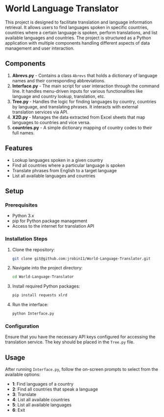 
# World Language Translator

This project is designed to facilitate translation and language information retrieval. It allows users to find languages spoken in specific countries, countries where a certain language is spoken, perform translations, and list available languages and countries. The project is structured as a Python application with multiple components handling different aspects of data management and user interaction.

## Components

1. **Abrevs.py** - Contains a class `Abrevs` that holds a dictionary of language names and their corresponding abbreviations.
2. **Interface.py** - The main script for user interaction through the command line. It handles menu-driven inputs for various functionalities like language and country lookup, translation, etc.
3. **Tree.py** - Handles the logic for finding languages by country, countries by language, and translating phrases. It interacts with external translation services via API.
4. **X2D.py** - Manages the data extracted from Excel sheets that map languages to countries and vice versa.
5. **countries.py** - A simple dictionary mapping of country codes to their full names.

## Features

- Lookup languages spoken in a given country
- Find all countries where a particular language is spoken
- Translate phrases from English to a target language
- List all available languages and countries

## Setup

### Prerequisites

- Python 3.x
- pip for Python package management
- Access to the internet for translation API

### Installation Steps

1. Clone the repository:
   ```bash
   git clone git@github.com:jrobin11/World-Language-Translator.git
   ```
2. Navigate into the project directory:
   ```bash
   cd World-Language-Translator
   ```
3. Install required Python packages:
   ```bash
   pip install requests xlrd
   ```
4. Run the interface:
   ```bash
   python Interface.py
   ```

### Configuration

Ensure that you have the necessary API keys configured for accessing the translation service. The key should be placed in the `Tree.py` file.

## Usage

After running `Interface.py`, follow the on-screen prompts to select from the available options:
- **1**: Find languages of a country
- **2**: Find all countries that speak a language
- **3**: Translate
- **4**: List all available countries
- **5**: List all available languages
- **6**: Exit

